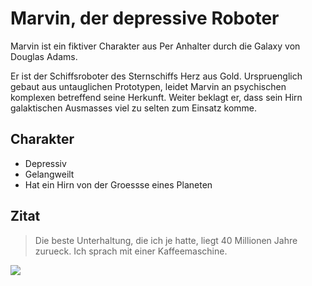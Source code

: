 # Marvin, der depressive Roboter
Marvin ist ein fiktiver Charakter aus Per Anhalter durch die Galaxy von Douglas Adams.

Er ist der Schiffsroboter des Sternschiffs Herz aus Gold. Urspruenglich gebaut aus untauglichen Prototypen, leidet Marvin an psychischen komplexen betreffend seine Herkunft. Weiter beklagt er, dass sein Hirn galaktischen Ausmasses viel zu selten zum Einsatz komme.
## Charakter
* Depressiv
* Gelangweilt
* Hat ein Hirn von der Groessse eines Planeten

## Zitat
> Die beste Unterhaltung, die ich je hatte, liegt 40 Millionen Jahre zurueck. Ich sprach mit einer Kaffeemaschine.

<img src="https://upload.wikimedia.org/wikipedia/en/thumb/2/25/Marvin-TV-3.jpg/240px-Marvin-TV-3.jpg"/>
